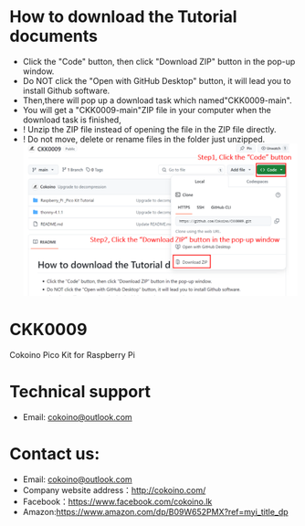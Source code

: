 # How to download the Tutorial documents
- Click the "Code" button, then click "Download ZIP" button in the pop-up window. 
- Do NOT click the "Open with GitHub Desktop" button, it will lead you to install Github software.
- Then,there will pop up a download task which named"CKK0009-main". 
- You will get a "CKK0009-main"ZIP file in your computer when the download task is finished,
- ! Unzip the ZIP file instead of opening the file in the ZIP file directly.
- ! Do not move, delete or rename files in the folder just unzipped.
![Image text](https://github.com/Cokoino/Image/blob/main/CKK0009.png)
# CKK0009
Cokoino Pico Kit for Raspberry Pi
# Technical support
- Email: cokoino@outlook.com
# Contact us:
- Email: cokoino@outlook.com
- Company website address：http://cokoino.com/
- Facebook：https://www.facebook.com/cokoino.lk
- Amazon:https://www.amazon.com/dp/B09W652PMX?ref=myi_title_dp
